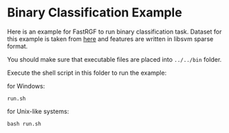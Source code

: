 # Binary Classification Example

Here is an example for FastRGF to run binary classification task.
Dataset for this example is taken from [here](https://www.csie.ntu.edu.tw/~cjlin/libsvmtools/datasets/binary.html#madelon) and features are written in libsvm sparse format.

You should make sure that executable files are placed into `../../bin` folder.

Execute the shell script in this folder to run the example:

for Windows:

```
run.sh
```

for Unix-like systems:

```
bash run.sh
```
